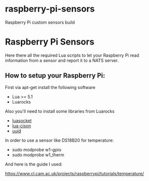 # raspberry-pi-sensors
Raspberry Pi custom sensors build


# Raspberry Pi Sensors

Here there all the required Lua scripts to let your Raspberry Pi read information 
from a sensor and report it to a NATS server.

## How to setup your Raspberry Pi:

First via apt-get install the following software

* Lua >= 5.1
* Luarocks

Also you'll need to install some libraries from Luarocks

* [luasocket](https://github.com/diegonehab/luasocket)
* [lua-cjson](https://github.com/mpx/lua-cjson)
* [uuid](https://github.com/Tieske/uuid)

In order to use a sensor like DS18B20 for temperature:

* sudo modprobe w1-gpio 
* sudo modprobe w1_therm

And here is the guide I used:

https://www.cl.cam.ac.uk/projects/raspberrypi/tutorials/temperature/

